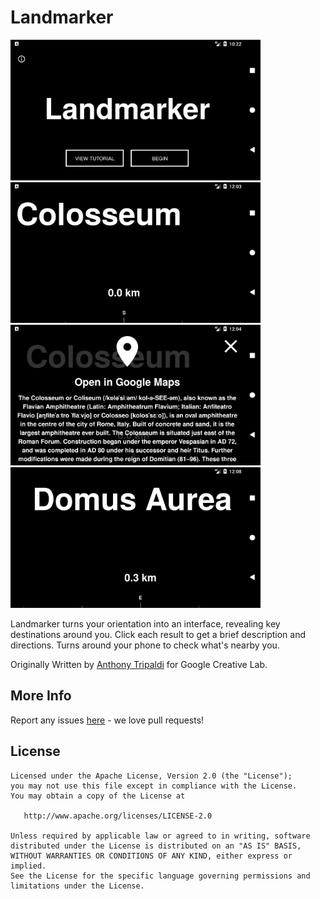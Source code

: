 Landmarker
=========
<img src="https://github.com/edesdan/landmarker/blob/master/app/images/screenshots/Screenshot_1493241758.png" width="400"> <img src="https://github.com/edesdan/landmarker/blob/master/app/images/screenshots/Screenshot_1493075038.png" width="400"> <img src="https://github.com/edesdan/landmarker/blob/master/app/images/screenshots/Screenshot_1493075044.png" width="400"> <img src="https://github.com/edesdan/landmarker/blob/master/app/images/screenshots/Screenshot_1493075299.png" width="400"> 

Landmarker turns your orientation into an interface, revealing key destinations around you. Click each result to get a brief description and directions. Turns around your phone to check what's nearby you.

Originally Written by [Anthony Tripaldi](https://github.com/trippedout) for Google Creative Lab.


More Info
---------

Report any issues [here](https://github.com/edesdan/landmarker/issues) - we love pull requests!

License
-------

```
Licensed under the Apache License, Version 2.0 (the "License");
you may not use this file except in compliance with the License.
You may obtain a copy of the License at

   http://www.apache.org/licenses/LICENSE-2.0

Unless required by applicable law or agreed to in writing, software
distributed under the License is distributed on an "AS IS" BASIS,
WITHOUT WARRANTIES OR CONDITIONS OF ANY KIND, either express or implied.
See the License for the specific language governing permissions and
limitations under the License.
```
